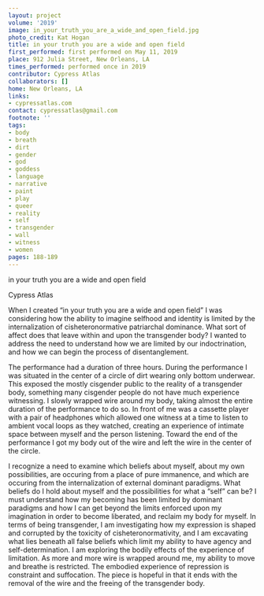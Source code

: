 ```yaml
---
layout: project
volume: '2019'
image: in_your_truth_you_are_a_wide_and_open_field.jpg
photo_credit: Kat Hogan
title: in your truth you are a wide and open field
first_performed: first performed on May 11, 2019
place: 912 Julia Street, New Orleans, LA
times_performed: performed once in 2019
contributor: Cypress Atlas
collaborators: []
home: New Orleans, LA
links:
- cypressatlas.com
contact: cypressatlas@gmail.com
footnote: ''
tags:
- body
- breath
- dirt
- gender
- god
- goddess
- language
- narrative
- paint
- play
- queer
- reality
- self
- transgender
- wall
- witness
- women
pages: 188-189
---
```


in your truth you are a wide and open field

Cypress Atlas

When I created “in your truth you are a wide and open field” I was considering how the ability to imagine selfhood and identity is limited by the internalization of cisheteronormative patriarchal dominance. What sort of affect does that leave within and upon the transgender body? I wanted to address the need to understand how we are limited by our indoctrination, and how we can begin the process of disentanglement.

The performance had a duration of three hours. During the performance I was situated in the center of a circle of dirt wearing only bottom underwear. This exposed the mostly cisgender public to the reality of a transgender body, something many cisgender people do not have much experience witnessing. I slowly wrapped wire around my body, taking almost the entire duration of the performance to do so. In front of me was a cassette player with a pair of headphones which allowed one witness at a time to listen to ambient vocal loops as they watched, creating an experience of intimate space between myself and the person listening. Toward the end of the performance I got my body out of the wire and left the wire in the center of the circle.

I recognize a need to examine which beliefs about myself, about my own possibilities, are occuring from a place of pure immanence, and which are occuring from the internalization of external dominant paradigms. What beliefs do I hold about myself and the possibilities for what a “self” can be? I must understand how my becoming has been limited by dominant paradigms and how I can get beyond the limits enforced upon my imagination in order to become liberated, and reclaim my body for myself. In terms of being transgender, I am investigating how my expression is shaped and corrupted by the toxicity of cisheteronormativity, and I am excavating what lies beneath all false beliefs which limit my ability to have agency and self-determination. I am exploring the bodily effects of the experience of limitation. As more and more wire is wrapped around me, my ability to move and breathe is restricted. The embodied experience of repression is constraint and suffocation. The piece is hopeful in that it ends with the removal of the wire and the freeing of the transgender body.
